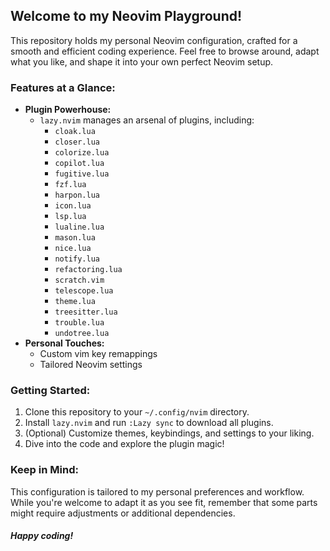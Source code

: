 ## Welcome to my Neovim Playground!

This repository holds my personal Neovim configuration, crafted for a smooth and efficient coding experience. Feel free to browse around, adapt what you like, and shape it into your own perfect Neovim setup.

### Features at a Glance:

* **Plugin Powerhouse:**
    * `lazy.nvim` manages an arsenal of plugins, including:
        * `cloak.lua` 
        * `closer.lua` 
        * `colorize.lua` 
        * `copilot.lua` 
        * `fugitive.lua` 
        * `fzf.lua` 
        * `harpon.lua` 
        * `icon.lua`
        * `lsp.lua` 
        * `lualine.lua` 
        * `mason.lua` 
        * `nice.lua` 
        * `notify.lua`
        * `refactoring.lua` 
        * `scratch.vim` 
        * `telescope.lua` 
        * `theme.lua` 
        * `treesitter.lua` 
        * `trouble.lua` 
        * `undotree.lua` 
* **Personal Touches:**
    * Custom vim key remappings
    * Tailored Neovim settings

### Getting Started:

1. Clone this repository to your `~/.config/nvim` directory.
2. Install `lazy.nvim` and run `:Lazy sync` to download all plugins.
3. (Optional) Customize themes, keybindings, and settings to your liking.
4. Dive into the code and explore the plugin magic!

### Keep in Mind:

This configuration is tailored to my personal preferences and workflow. While you're welcome to adapt it as you see fit, remember that some parts might require adjustments or additional dependencies.

##### Happy coding!


